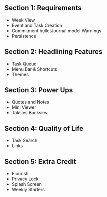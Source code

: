 ## Section 1: Requirements
- Week View
- Event and Task Creation
- Commitment bulletJournal.model.Warnings
- Persistence

## Section 2: Headlining Features
- Task Queue 
-  Menu Bar & Shortcuts
-  Themes


## Section 3: Power Ups
- Quotes and Notes 
-  Mini Viewer 
-  Taksies Backsies 


## Section 4: Quality of Life
- Task Search 
- Links 


## Section 5: Extra Credit
- Flourish
- Privacy Lock
- Splash Screen
- Weekly Starters
